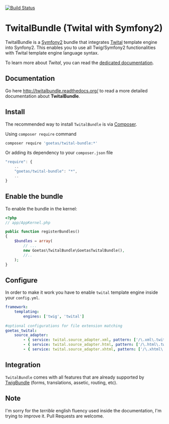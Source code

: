 [![Build Status](https://travis-ci.org/goetas/twital-bundle.svg?branch=dev)](https://travis-ci.org/goetas/twital-bundle)

TwitalBundle (Twital with Symfony2)
===================================

TwitalBundle is a  [Symfony2](http://symfony.com) bundle that integrates [Twital](https://github.com/goetas/twital) template engine into Synfony2.
This enables you to use all Twig/Symfony2 functionalities with Twital template engine language syntax.

To learn more about *Twital*, you can read the  [dedicated documentation](http://twital.readthedocs.org).


Documentation
-------------

Go here http://twitalbundle.readthedocs.org/ to read a more detailed documentation about **TwitalBundle**.

Install
-------

The recommended way to install ``TwitalBundle`` is via [Composer](https://getcomposer.org/).

Using  ``composer require`` command

```bash
composer require 'goetas/twital-bundle:*'
```
Or adding its dependency to your ``composer.json`` file

```js
"require": {
    ..
    "goetas/twital-bundle": "*",
    ..
}
```


Enable the bundle
---------------

To enable the bundle in the kernel:

```php
<?php
// app/AppKernel.php

public function registerBundles()
{
    $bundles = array(
        // ...
        new Goetas\TwitalBundle\GoetasTwitalBundle(),
        //..
    );
}
```

Configure
--------

In order to make it work you have to enable ``twital`` template engine inside your ``config.yml``.

```yaml
framework:
    templating:
        engines: ['twig', 'twital']
        
#optional configurations for file extension matching 
goetas_twital:
    source_adapter:
        - { service: twital.source_adapter.xml, pattern: ['/\.xml\.twital$/', '/\.atom\.twital$/'] }
        - { service: twital.source_adapter.html, pattern: ['/\.html\.twital$/', '/\.htm\.twital$/'] }
        - { service: twital.source_adapter.xhtml, pattern: ['/\.xhtml\.twital$/'] }    
```

Integration
----------

``TwitalBundle`` comes with all features that are already supported by [TwigBundle](https://github.com/symfony/TwigBundle) 
(forms, translations, assetic, routing, etc).  


Note
----

I'm sorry for the *terrible* english fluency used inside the documentation, I'm trying to improve it. 
Pull Requests are welcome.
